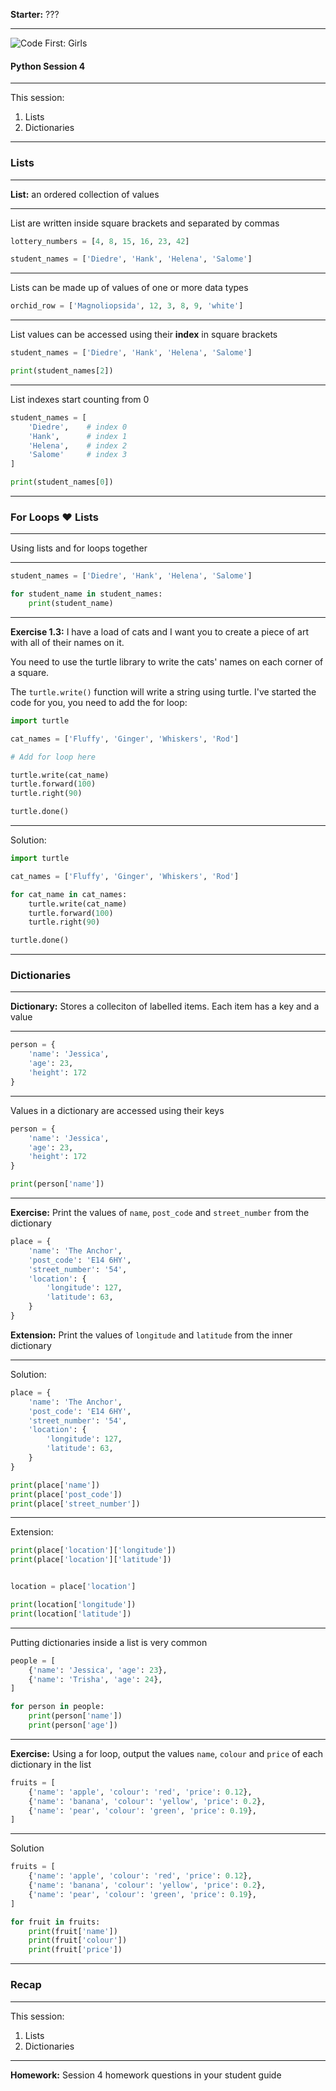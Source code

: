 **Starter:** ???

---

![Code First: Girls](images/logo_large.png)

#### Python Session 4

----

This session:
1. Lists
1. Dictionaries

---

### Lists

----

**List:** an ordered collection of values

----

List are written inside square brackets and separated by commas


```python
lottery_numbers = [4, 8, 15, 16, 23, 42]
```

```python
student_names = ['Diedre', 'Hank', 'Helena', 'Salome']
```

----

Lists can be made up of values of one or more data types

```python
orchid_row = ['Magnoliopsida', 12, 3, 8, 9, 'white']
```

----
List values can be accessed using their **index** in square brackets

```python
student_names = ['Diedre', 'Hank', 'Helena', 'Salome']

print(student_names[2])
```

----

List indexes start counting from 0

```python
student_names = [
    'Diedre',    # index 0
    'Hank',      # index 1
    'Helena',    # index 2
    'Salome'     # index 3
]

print(student_names[0])
```

---

### For Loops ♥ Lists

----

Using lists and for loops together

----



```python
student_names = ['Diedre', 'Hank', 'Helena', 'Salome']

for student_name in student_names:
    print(student_name)
```

----

**Exercise 1.3:** I have a load of cats and I want you to create a piece of art with all of their names on it.

You need to use the turtle library to write the cats' names on each corner of a square.

The `turtle.write()` function will write a string using turtle. I've started the code for you, you need to add the for loop:


```python
import turtle

cat_names = ['Fluffy', 'Ginger', 'Whiskers', 'Rod']

# Add for loop here

turtle.write(cat_name)
turtle.forward(100)
turtle.right(90)

turtle.done()

```

----

Solution:

```python
import turtle

cat_names = ['Fluffy', 'Ginger', 'Whiskers', 'Rod']

for cat_name in cat_names:
    turtle.write(cat_name)
    turtle.forward(100)
    turtle.right(90)

turtle.done()

```

---


### Dictionaries

----

**Dictionary:** Stores a colleciton of labelled items. Each item has a key and a value

----

```python
person = {
    'name': 'Jessica',
    'age': 23,
    'height': 172
}
```

----

Values in a dictionary are accessed using their keys
```python
person = {
    'name': 'Jessica',
    'age': 23,
    'height': 172
}

print(person['name'])
```

----

**Exercise:** Print the values of `name`, `post_code` and `street_number` from the dictionary

```python
place = {
    'name': 'The Anchor',
    'post_code': 'E14 6HY',
    'street_number': '54',
    'location': {
        'longitude': 127,
        'latitude': 63,
    }
}
```

**Extension:** Print the values of `longitude` and `latitude` from the inner dictionary

----

Solution:

```python
place = {
    'name': 'The Anchor',
    'post_code': 'E14 6HY',
    'street_number': '54',
    'location': {
        'longitude': 127,
        'latitude': 63,
    }
}

print(place['name'])
print(place['post_code'])
print(place['street_number'])
```

----

Extension:

```python
print(place['location']['longitude'])
print(place['location']['latitude'])


location = place['location']

print(location['longitude'])
print(location['latitude'])
```

----

Putting dictionaries inside a list is very common

```python
people = [
    {'name': 'Jessica', 'age': 23},
    {'name': 'Trisha', 'age': 24},
]

for person in people:
    print(person['name'])
    print(person['age'])
```

----

**Exercise:** Using a for loop, output the values `name`, `colour` and `price` of each dictionary in the list

```python
fruits = [
    {'name': 'apple', 'colour': 'red', 'price': 0.12},
    {'name': 'banana', 'colour': 'yellow', 'price': 0.2},
    {'name': 'pear', 'colour': 'green', 'price': 0.19},
]
```

----

Solution

```python
fruits = [
    {'name': 'apple', 'colour': 'red', 'price': 0.12},
    {'name': 'banana', 'colour': 'yellow', 'price': 0.2},
    {'name': 'pear', 'colour': 'green', 'price': 0.19},
]

for fruit in fruits:
    print(fruit['name'])
    print(fruit['colour'])
    print(fruit['price'])
```

---

### Recap

----

This session:
1. Lists 
1. Dictionaries

----

**Homework:** Session 4 homework questions in your student guide

